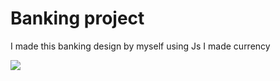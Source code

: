 # Banking project

<p>
I made this banking design by myself
using Js I made currency
</p>

![](banking.gif)
